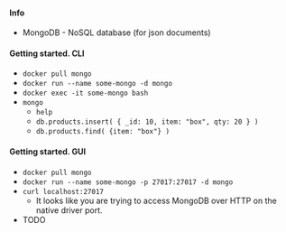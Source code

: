#### Info
* MongoDB - NoSQL database (for json documents)

#### Getting started. CLI
* `docker pull mongo`
* `docker run --name some-mongo -d mongo`
* `docker exec -it some-mongo bash`
* `mongo`
	* `help`
	* `db.products.insert( { _id: 10, item: "box", qty: 20 } )`
	* `db.products.find( {item: "box"} )`

#### Getting started. GUI
* `docker pull mongo`
* `docker run --name some-mongo -p 27017:27017 -d mongo`
* `curl localhost:27017`
    * It looks like you are trying to access MongoDB over HTTP on the native driver port.
* TODO
